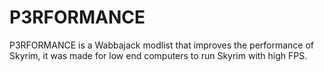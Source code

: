 # P3RFORMANCE
P3RFORMANCE is a Wabbajack modlist that improves the performance of Skyrim, it was made for low end computers to run Skyrim with high FPS.
